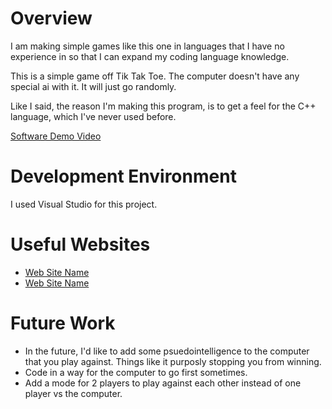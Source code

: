 # Overview

I am making simple games like this one in languages that I have no experience in so that I can expand my coding language knowledge.

This is a simple game off Tik Tak Toe. The computer doesn't have any special ai with it. It will just go randomly. 

Like I said, the reason I'm making this program, is to get a feel for the C++ language, which I've never used before.

[Software Demo Video](https://www.youtube.com/watch?v=anqGM1-ESt4&ab_channel=Damian%27sArchive)

# Development Environment

I used Visual Studio for this project.

# Useful Websites

* [Web Site Name](https://www.w3schools.com/)
* [Web Site Name](https://www.geeksforgeeks.org/)

# Future Work

* In the future, I'd like to add some psuedointelligence to the computer that you play against. Things like it purposly stopping you from winning.
* Code in a way for the computer to go first sometimes.
* Add a mode for 2 players to play against each other instead of one player vs the computer.